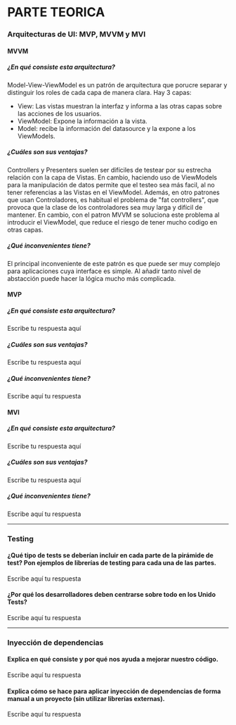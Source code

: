 # PARTE TEORICA

### Arquitecturas de UI: MVP, MVVM y MVI

#### MVVM

##### ¿En qué consiste esta arquitectura?
Model-View-ViewModel es un patrón de arquitectura que porucre separar y distinguir los roles de cada capa de manera clara. Hay 3 capas:
- View: Las vistas muestran la interfaz y informa a las otras capas sobre las acciones de los usuarios.
- ViewModel: Expone la información a la vista.
- Model: recibe la información del datasource y la expone a los ViewModels.

##### ¿Cuáles son sus ventajas?
Controllers y Presenters suelen ser difíciles de testear por su estrecha relación con la capa de Vistas. En cambio, haciendo uso de ViewModels para la manipulación de datos permite que el testeo sea más facil, al no tener referencias a las Vistas en el ViewModel.
Además, en otro patrones que usan Controladores, es habitual el problema de "fat controllers", que provoca que la clase de los controladores sea muy larga y difícil de mantener. En cambio, con el patron MVVM se soluciona este problema al introducir el ViewModel, que reduce el riesgo de tener mucho codigo en otras capas.

##### ¿Qué inconvenientes tiene?
El principal inconveniente de este patrón es que puede ser muy complejo para aplicaciones cuya interface es simple. Al añadir tanto nivel de abstacción puede hacer la lógica mucho más complicada.

#### MVP

##### ¿En qué consiste esta arquitectura?
Escribe tu respuesta aquí

##### ¿Cuáles son sus ventajas?
Escribe tu respuesta aquí

##### ¿Qué inconvenientes tiene?
Escribe aquí tu respuesta

#### MVI

##### ¿En qué consiste esta arquitectura?
Escribe tu respuesta aquí

##### ¿Cuáles son sus ventajas?
Escribe tu respuesta aquí

##### ¿Qué inconvenientes tiene?
Escribe aquí tu respuesta

---

### Testing

#### ¿Qué tipo de tests se deberían incluir en cada parte de la pirámide de test? Pon ejemplos de librerías de testing para cada una de las partes. 
Escribe aquí tu respuesta

#### ¿Por qué los desarrolladores deben centrarse sobre todo en los Unido Tests?
Escribe aquí tu respuesta

---

### Inyección de dependencias

#### Explica en qué consiste y por qué nos ayuda a mejorar nuestro código.
Escribe aquí tu respuesta

#### Explica cómo se hace para aplicar inyección de dependencias de forma manual a un proyecto (sin utilizar librerías externas).
Escribe aquí tu respuesta